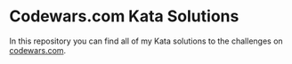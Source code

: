 # Codewars.com Kata Solutions

In this repository you can find all of my Kata solutions to the challenges on [codewars.com](https://www.codewars.com/).
